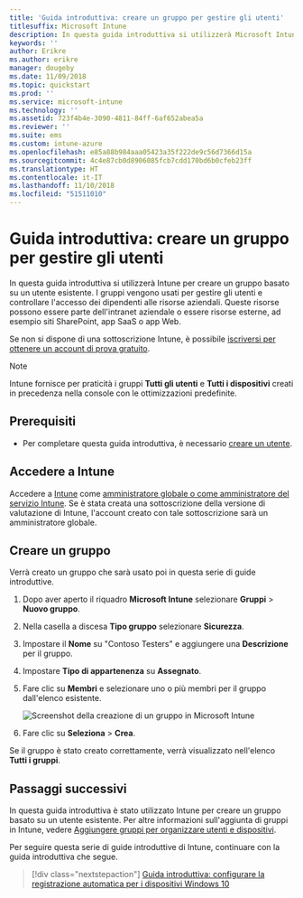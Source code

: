 ```yaml
---
title: 'Guida introduttiva: creare un gruppo per gestire gli utenti'
titlesuffix: Microsoft Intune
description: In questa guida introduttiva si utilizzerà Microsoft Intune per creare un gruppo basato su utenti esistenti.
keywords: ''
author: Erikre
ms.author: erikre
manager: dougeby
ms.date: 11/09/2018
ms.topic: quickstart
ms.prod: ''
ms.service: microsoft-intune
ms.technology: ''
ms.assetid: 723f4b4e-3090-4811-84ff-6af652abea5a
ms.reviewer: ''
ms.suite: ems
ms.custom: intune-azure
ms.openlocfilehash: e85a88b984aaa05423a35f222de9c56d7366d15a
ms.sourcegitcommit: 4c4e87cb0d8906085fcb7cdd170bd6b0cfeb23ff
ms.translationtype: HT
ms.contentlocale: it-IT
ms.lasthandoff: 11/10/2018
ms.locfileid: "51511010"
---
```

# <a name="quickstart-create-a-group-to-manage-users"></a>Guida introduttiva: creare un gruppo per gestire gli utenti

In questa guida introduttiva si utilizzerà Intune per creare un gruppo basato su un utente esistente. I gruppi vengono usati per gestire gli utenti e controllare l'accesso dei dipendenti alle risorse aziendali. Queste risorse possono essere parte dell'intranet aziendale o essere risorse esterne, ad esempio siti SharePoint, app SaaS o app Web.

Se non si dispone di una sottoscrizione Intune, è possibile [iscriversi per ottenere un account di prova gratuito](free-trial-sign-up.md).

>[!NOTE]
>Intune fornisce per praticità i gruppi **Tutti gli utenti** e **Tutti i dispositivi** creati in precedenza nella console con le ottimizzazioni predefinite.

## <a name="prerequisites"></a>Prerequisiti

- Per completare questa guida introduttiva, è necessario [creare un utente](quickstart-create-user.md).

## <a name="sign-in-to-intune"></a>Accedere a Intune

Accedere a [Intune](https://aka.ms/intuneportal) come [amministratore globale o come amministratore del servizio Intune](users-add.md#types-of-administrators). Se è stata creata una sottoscrizione della versione di valutazione di Intune, l'account creato con tale sottoscrizione sarà un amministratore globale.

## <a name="create-a-group"></a>Creare un gruppo

Verrà creato un gruppo che sarà usato poi in questa serie di guide introduttive.

1. Dopo aver aperto il riquadro **Microsoft Intune** selezionare **Gruppi** > **Nuovo gruppo**.
2. Nella casella a discesa **Tipo gruppo** selezionare **Sicurezza**.
3. Impostare il **Nome** su "Contoso Testers" e aggiungere una **Descrizione** per il gruppo.
4. Impostare **Tipo di appartenenza** su **Assegnato**. 
5. Fare clic su **Membri** e selezionare uno o più membri per il gruppo dall'elenco esistente.

    ![Screenshot della creazione di un gruppo in Microsoft Intune](./media/quickstart-use-groups-01.png)

6. Fare clic su **Seleziona** > **Crea**.

Se il gruppo è stato creato correttamente, verrà visualizzato nell'elenco **Tutti i gruppi**. 

## <a name="next-steps"></a>Passaggi successivi

In questa guida introduttiva è stato utilizzato Intune per creare un gruppo basato su un utente esistente. Per altre informazioni sull'aggiunta di gruppi in Intune, vedere [Aggiungere gruppi per organizzare utenti e dispositivi](groups-add.md).

Per seguire questa serie di guide introduttive di Intune, continuare con la guida introduttiva che segue.

> [!div class="nextstepaction"]
> [Guida introduttiva: configurare la registrazione automatica per i dispositivi Windows 10](quickstart-setup-auto-enrollment.md)
